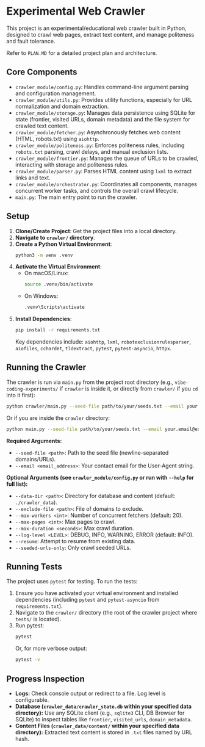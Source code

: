 # Experimental Web Crawler

This project is an experimental/educational web crawler built in Python, designed to crawl web pages, extract text content, and manage politeness and fault tolerance.

Refer to `PLAN.MD` for a detailed project plan and architecture.

## Core Components

*   `crawler_module/config.py`: Handles command-line argument parsing and configuration management.
*   `crawler_module/utils.py`: Provides utility functions, especially for URL normalization and domain extraction.
*   `crawler_module/storage.py`: Manages data persistence using SQLite for state (frontier, visited URLs, domain metadata) and the file system for crawled text content.
*   `crawler_module/fetcher.py`: Asynchronously fetches web content (HTML, robots.txt) using `aiohttp`.
*   `crawler_module/politeness.py`: Enforces politeness rules, including `robots.txt` parsing, crawl delays, and manual exclusion lists.
*   `crawler_module/frontier.py`: Manages the queue of URLs to be crawled, interacting with storage and politeness rules.
*   `crawler_module/parser.py`: Parses HTML content using `lxml` to extract links and text.
*   `crawler_module/orchestrator.py`: Coordinates all components, manages concurrent worker tasks, and controls the overall crawl lifecycle.
*   `main.py`: The main entry point to run the crawler.

## Setup

1.  **Clone/Create Project**: Get the project files into a local directory.
2.  **Navigate to `crawler/` directory**.
3.  **Create a Python Virtual Environment**:
    ```bash
    python3 -m venv .venv
    ```
4.  **Activate the Virtual Environment**:
    *   On macOS/Linux:
        ```bash
        source .venv/bin/activate
        ```
    *   On Windows:
        ```bash
        .venv\Scripts\activate
        ```
5.  **Install Dependencies**:
    ```bash
    pip install -r requirements.txt
    ```
    Key dependencies include: `aiohttp`, `lxml`, `robotexclusionrulesparser`, `aiofiles`, `cchardet`, `tldextract`, `pytest`, `pytest-asyncio`, `httpx`.

## Running the Crawler

The crawler is run via `main.py` from the project root directory (e.g., `vibe-coding-experiments/` if `crawler` is inside it, or directly from `crawler/` if you `cd` into it first):

```bash
python crawler/main.py --seed-file path/to/your/seeds.txt --email your.email@example.com [options]
```
Or if you are inside the `crawler` directory:
```bash
python main.py --seed-file path/to/your/seeds.txt --email your.email@example.com [options]
```

**Required Arguments:**

*   `--seed-file <path>`: Path to the seed file (newline-separated domains/URLs).
*   `--email <email_address>`: Your contact email for the User-Agent string.

**Optional Arguments (see `crawler_module/config.py` or run with `--help` for full list):**

*   `--data-dir <path>`: Directory for database and content (default: `./crawler_data`).
*   `--exclude-file <path>`: File of domains to exclude.
*   `--max-workers <int>`: Number of concurrent fetchers (default: 20).
*   `--max-pages <int>`: Max pages to crawl.
*   `--max-duration <seconds>`: Max crawl duration.
*   `--log-level <LEVEL>`: DEBUG, INFO, WARNING, ERROR (default: INFO).
*   `--resume`: Attempt to resume from existing data.
*   `--seeded-urls-only`: Only crawl seeded URLs.

## Running Tests

The project uses `pytest` for testing. To run the tests:

1.  Ensure you have activated your virtual environment and installed dependencies (including `pytest` and `pytest-asyncio` from `requirements.txt`).
2.  Navigate to the `crawler/` directory (the root of the crawler project where `tests/` is located).
3.  Run pytest:
    ```bash
    pytest
    ```
    Or, for more verbose output:
    ```bash
    pytest -v
    ```

## Progress Inspection

*   **Logs:** Check console output or redirect to a file. Log level is configurable.
*   **Database (`crawler_data/crawler_state.db` within your specified data directory):** Use any SQLite client (e.g., `sqlite3` CLI, DB Browser for SQLite) to inspect tables like `frontier`, `visited_urls`, `domain_metadata`.
*   **Content Files (`crawler_data/content/` within your specified data directory):** Extracted text content is stored in `.txt` files named by URL hash. 